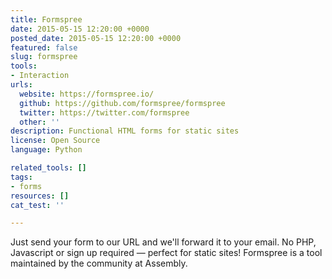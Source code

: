 ```yaml
---
title: Formspree
date: 2015-05-15 12:20:00 +0000
posted_date: 2015-05-15 12:20:00 +0000
featured: false
slug: formspree
tools:
- Interaction
urls:
  website: https://formspree.io/
  github: https://github.com/formspree/formspree
  twitter: https://twitter.com/formspree
  other: ''
description: Functional HTML forms for static sites
license: Open Source
language: Python

related_tools: []
tags:
- forms
resources: []
cat_test: ''

---
```

Just send your form to our URL and we'll forward it to your email. No PHP, Javascript or sign up required — perfect for static sites! Formspree is a tool maintained by the community at Assembly.
